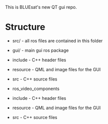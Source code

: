 This is BLUEsat's new QT gui repo.

# Structure

- src/ - all ros files are contained in this folder

 - gui/ - main gui ros package

  - include - C++ header files

  - resource - QML and image files for the GUI

  - src - C++ source files

 - ros_video_components

  - include - C++ header files

  - resource - QML and image files for the GUI

  - src - C++ source files
